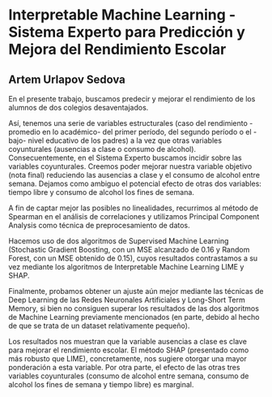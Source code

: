 # Interpretable Machine Learning - Sistema Experto para Predicción y Mejora del Rendimiento Escolar
## Artem Urlapov Sedova

<p align="justify">
  
En el presente trabajo, buscamos predecir y mejorar el rendimiento de los alumnos de dos colegios desaventajados.
  
Así, tenemos una serie de variables estructurales (caso del rendimiento -promedio en lo académico- del primer período, del segundo período o el -bajo- nivel educativo de los padres) a la vez que otras variables coyunturales (ausencias a clase o consumo de alcohol). Consecuentemente, en el Sistema Experto buscamos incidir sobre las variables coyunturales. Creemos poder mejorar nuestra variable objetivo (nota final) reduciendo las ausencias a clase y el consumo de alcohol entre semana. Dejamos como ambiguo el potencial efecto de otras dos variables: tiempo libre y consumo de alcohol los fines de semana.

A fin de captar mejor las posibles no linealidades, recurrimos al método de Spearman en el análisis de correlaciones y utilizamos Principal Component Analysis como técnica de preprocesamiento de datos.

Hacemos uso de dos algoritmos de Supervised Machine Learning (Stochastic Gradient Boosting, con un MSE alcanzado de 0.16 y Random Forest, con un MSE obtenido de 0.15), cuyos resultados contrastamos a su vez mediante los algoritmos de Interpretable Machine Learning LIME y SHAP. 

Finalmente, probamos obtener un ajuste aún mejor mediante las técnicas de Deep Learning de las Redes Neuronales Artificiales y Long-Short Term Memory, si bien no consiguen superar los resultados de las dos algoritmos de Machine Learning previamente mencionados (en parte, debido al hecho de que se trata de un dataset relativamente pequeño).

Los resultados nos muestran que la variable ausencias a clase es clave para mejorar el rendimiento escolar. El método SHAP (presentado como más robusto que LIME), concretamente, nos sugiere otorgar una mayor ponderación a esta variable. Por otra parte, el efecto de las otras tres variables coyunturales (consumo de alcohol entre semana, consumo de alcohol los fines de semana y tiempo libre) es marginal.

</p>
